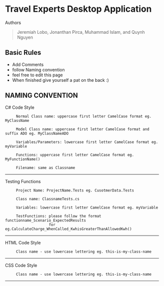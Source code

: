 Travel Experts Desktop Application
==================================
Authors
>Jeremiah Lobo, 
>Jonanthan Pirca, 
>Muhammad Islam, and 
>Quynh Nguyen

Basic Rules
-----------
 - Add Comments
 - follow Naming convention
 - feel free to edit this page
 - When finished give yourself a pat on the back :)

NAMING CONVENTION
----------------

C# Code Style

         Normal Class name: uppercase first letter CamelCase format eg. MyClassName
         
         Model Class name: uppercase first letter CamelCase format and suffix ADO eg. MyClassNameADO
         
         Variables/Parameters: lowercase first letter CamelCase format eg. myVariable
         
         Functions: uppercase first letter CamelCase format eg. MyFunctionName()
         
         Filename: same as Classname

*************

Testing Functions

         Project Name: ProjectName.Tests eg. CusotmerData.Tests 
         
         Class name: ClassnameTests.cs
         
         Variables: lowercase first letter CamelCase format eg. myVariable
         
         TestFunctions: please follow the format functionname_Scenario_ExpectedResults
                        for eg.CalculateCharge_WhenCalled_KwhisGreaterThanAllowedKwh()

*************
HTML Code Style

         Class name - use lowercase lettering eg. this-is-my-class-name

*************
CSS Code Style

         Class name - use lowercase lettering eg. this-is-my-class-name
         
*************
